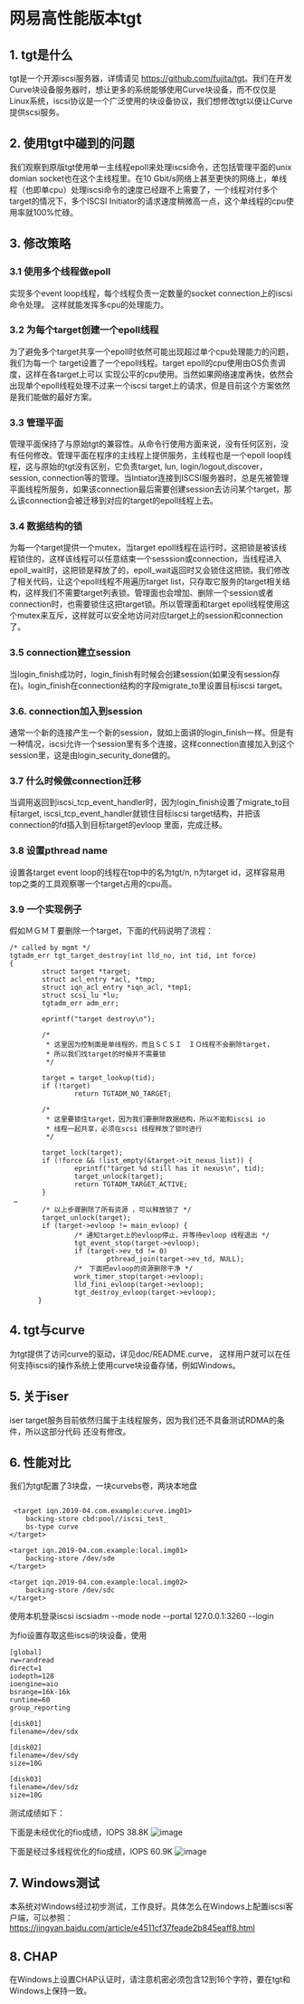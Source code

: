 
网易高性能版本tgt
================
## 1. tgt是什么

tgt是一个开源iscsi服务器，详情请见 <A>https://github.com/fujita/tgt</A>。我们在开发Curve块设备服务器时，想让更多的系统能够使用Curve块设备，而不仅仅是Linux系统，iscsi协议是一个广泛使用的块设备协议，我们想修改tgt以便让Curve提供scsi服务。

## 2. 使用tgt中碰到的问题

我们观察到原版tgt使用单一主线程epoll来处理iscsi命令，还包括管理平面的unix domian socket也在这个主线程里。在10 Gbit/s网络上甚至更快的网络上，单线程（也即单cpu）处理iscsi命令的速度已经跟不上需要了，一个线程对付多个target的情况下，多个ISCSI Initiator的请求速度稍微高一点，这个单线程的cpu使用率就100%忙碌。

## 3. 修改策略

### 3.1 使用多个线程做epoll

实现多个event loop线程，每个线程负责一定数量的socket connection上的iscsi命令处理。 这样就能发挥多cpu的处理能力。

### 3.2 为每个target创建一个epoll线程

为了避免多个target共享一个epoll时依然可能出现超过单个cpu处理能力的问题，我们为每一个 target设置了一个epoll线程。target epoll的cpu使用由OS负责调度，这样在各target上可以 实现公平的cpu使用。当然如果网络速度再快，依然会出现单个epoll线程处理不过来一个iscsi target上的请求，但是目前这个方案依然是我们能做的最好方案。

### 3.3 管理平面

管理平面保持了与原始tgt的兼容性。从命令行使用方面来说，没有任何区别，没有任何修改。管理平面在程序的主线程上提供服务，主线程也是一个epoll loop线程，这与原始的tgt没有区别，它负责target, lun, login/logout,discover，session, connection等的管理。当Intiator连接到ISCSI服务器时，总是先被管理平面线程所服务，如果该connection最后需要创建session去访问某个target，那么该connection会被迁移到对应的target的epoll线程上去。

### 3.4 数据结构的锁

为每一个target提供一个mutex，当target epoll线程在运行时，这把锁是被该线程锁住的，这样该线程可以任意结束一个sesssion或connection，当线程进入epoll_wait时，这把锁是释放了的，epoll_wait返回时又会锁住这把锁。我们修改了相关代码，让这个epoll线程不用遍历target list，只存取它服务的target相关结构，这样我们不需要target列表锁。管理面也会增加、删除一个session或者connection时，也需要锁住这把target锁。所以管理面和target epoll线程使用这个mutex来互斥，这样就可以安全地访问对应target上的session和connection了。

### 3.5 connection建立session

当login_finish成功时，login_finish有时候会创建session(如果没有session存在)。login_finish在connection结构的字段migrate_to里设置目标iscsi target。

### 3.6. connection加入到session

通常一个新的连接产生一个新的session，就如上面讲的login_finish一样。但是有一种情况，iscsi允许一个session里有多个连接，这样connection直接加入到这个session里，这是由login_security_done做的。

### 3.7 什么时候做connection迁移

当调用返回到iscsi_tcp_event_handler时，因为login_finish设置了migrate_to目标target, iscsi_tcp_event_handler就锁住目标iscsi target结构，并把该connection的fd插入到目标target的evloop 里面，完成迁移。

### 3.8 设置pthread name

设置各target event loop的线程在top中的名为tgt/n, n为target id，这样容易用top之类的工具观察哪一个target占用的cpu高。

### 3.9 一个实现例子

假如ＭＧＭＴ要删除一个target，下面的代码说明了流程：

```
/* called by mgmt */
tgtadm_err tgt_target_destroy(int lld_no, int tid, int force)
{
        struct target *target;
        struct acl_entry *acl, *tmp;
        struct iqn_acl_entry *iqn_acl, *tmp1;
        struct scsi_lu *lu;
        tgtadm_err adm_err;

        eprintf("target destroy\n");

        /*
         * 这里因为控制面是单线程的，而且ＳＣＳＩ　ＩＯ线程不会删除target，
         * 所以我们找target的时候并不需要锁
         */

        target = target_lookup(tid);                                  
        if (!target)                                            
                return TGTADM_NO_TARGET;

        /*
         * 这里要锁住target，因为我们要删除数据结构，所以不能和iscsi io
         * 线程一起共享，必须在scsi 线程释放了锁时进行
         */

        target_lock(target);                                            
        if (!force && !list_empty(&target->it_nexus_list)) {
                eprintf("target %d still has it nexus\n", tid);
                target_unlock(target);                 
                return TGTADM_TARGET_ACTIVE;
        }        
 …
        /* 以上步骤删除了所有资源 ，可以释放锁了 */
        target_unlock(target);                                               
        if (target->evloop != main_evloop) {
                /* 通知target上的evloop停止，并等待evloop 线程退出 */
                tgt_event_stop(target->evloop);                         
                if (target->ev_td != 0)                                 
                        pthread_join(target->ev_td, NULL);
                /*　下面把evloop的资源删除干净 */
                work_timer_stop(target->evloop);                      
                lld_fini_evloop(target->evloop);
                tgt_destroy_evloop(target->evloop);
       }
```

## 4. tgt与curve

为tgt提供了访问curve的驱动，详见doc/README.curve， 这样用户就可以在任何支持iscsi的操作系统上使用curve块设备存储，例如Windows。

## 5. 关于iser

iser target服务目前依然归属于主线程服务，因为我们还不具备测试RDMA的条件，所以这部分代码 还没有修改。

## 6. 性能对比

我们为tgt配置了3块盘，一块curvebs卷，两块本地盘

```

 <target iqn.2019-04.com.example:curve.img01>
    backing-store cbd:pool//iscsi_test_
    bs-type curve
</target>

<target iqn.2019-04.com.example:local.img01>
    backing-store /dev/sde
</target>

<target iqn.2019-04.com.example:local.img02>
    backing-store /dev/sdc
</target>
```

使用本机登录iscsi
iscsiadm --mode node --portal 127.0.0.1:3260 --login

为fio设置存取这些iscsi的块设备，使用


```
[global]
rw=randread
direct=1
iodepth=128
ioengine=aio
bsrange=16k-16k
runtime=60
group_reporting

[disk01]
filename=/dev/sdx

[disk02]
filename=/dev/sdy
size=10G

[disk03]
filename=/dev/sdz
size=10G
```

测试成绩如下：

下面是未经优化的fio成绩，IOPS 38.8K
![image](images/fio_old.png)

下面是经过多线程优化的fio成绩，IOPS 60.9K
![image](images/fio_opt.png)

## 7. Windows测试

本系统对Windows经过初步测试，工作良好。具体怎么在Windows上配置iscsi客户端，可以参照：<A>https://jingyan.baidu.com/article/e4511cf37feade2b845eaff8.html</A>

## 8. CHAP

在Windows上设置CHAP认证时，请注意机密必须包含12到16个字符，要在tgt和Windows上保持一致。

